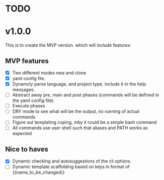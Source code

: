 # TODO
# v1.0.0
This is to create the MVP version.
which will include features:
## MVP features
- [x] Two different modes new and clone
- [x] yaml config file.
- [x] Dynamcly parse language, and project type. Include it in the help messages.
- [ ] Abstract away pre, main and post phases (commands will be defined in the yaml config file).
- [ ] Execute phases
- [ ] DRY mode to see what will be the output, no running of actual commands
- [ ] Figure out templating coping, mby it could be a simple bash command
- [ ] All commands use user shell such that aliases and PATH works as expected

## Nice to haves
- [x] Dynamic checking and autosuggestions of the cli options.
- [ ] Dynamic template scaffolding based on keys in format of {{name_to_be_changed}}
